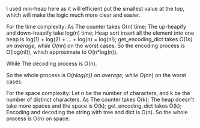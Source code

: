 I used min-heap here as it will efficient put the smallest value at the top, which will make the logic much more clear and easier. 


For the time complexity:
As
	The counter takes O(n) time;
	The up-heapify and down-heapify take log(n) time;
	Heap sort insert all the element into one heap is log(1) + log(2) + ... + log(n) = log(n!);
	get_encoding_dict takes O(1*n) on average, while O(n*n) on the worst cases.
So the encoding process is O(log(n!)), which approximate to O(n*log(n)).

While The decoding process is O(n).

So the whole process is O(n*log(n)) on average, while O(n*n) on the worst cases.


For the space complexity:
Let n be the number of characters, and k be the number of distinct characters.
As
	The counter takes O(k);
	The heap doesn't take more spaces and the space is O(k);
	get_encoding_dict takes O(k);
	Encoding and decoding the string with tree and dict is O(n).
So the whole process is O(n) on space.